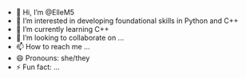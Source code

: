- 👋 Hi, I’m @ElleM5
- 👀 I’m interested in developing foundational skills in Python and C++
- 🌱 I’m currently learning C++
- 💞️ I’m looking to collaborate on ...
- 📫 How to reach me ...
- 😄 Pronouns: she/they
- ⚡ Fun fact: ...

<!---
ElleM5/ElleM5 is a ✨ special ✨ repository because its `README.md` (this file) appears on your GitHub profile.
You can click the Preview link to take a look at your changes.
--->
